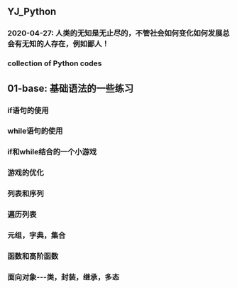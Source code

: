 ## YJ_Python
### 2020-04-27: 人类的无知是无止尽的，不管社会如何变化如何发展总会有无知的人存在，例如鄙人！

### collection of Python codes

## 01-base: 基础语法的一些练习
### if语句的使用

### while语句的使用

### if和while结合的一个小游戏

### 游戏的优化

### 列表和序列

### 遍历列表

### 元组，字典，集合

### 函数和高阶函数

### 面向对象---类，封装，继承，多态

